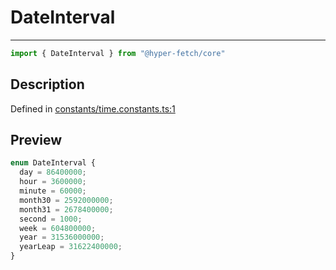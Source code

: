 

# DateInterval

<div class="api-docs__separator" data-reactroot="">

---

</div><div class="api-docs__import" data-reactroot="">

```ts
import { DateInterval } from "@hyper-fetch/core"
```

</div><div class="api-docs__section">

## Description

</div><div class="api-docs__description"><span class="api-docs__do-not-parse">



</span></div><p class="api-docs__definition">

Defined in [constants/time.constants.ts:1](https://github.com/BetterTyped/hyper-fetch/blob/9cf1f580/packages/core/src/constants/time.constants.ts#L1)

</p><div class="api-docs__section">

## Preview

</div><div class="api-docs__preview enum">

```ts
enum DateInterval {
  day = 86400000; 
  hour = 3600000; 
  minute = 60000; 
  month30 = 2592000000; 
  month31 = 2678400000; 
  second = 1000; 
  week = 604800000; 
  year = 31536000000; 
  yearLeap = 31622400000; 
}
```

</div>